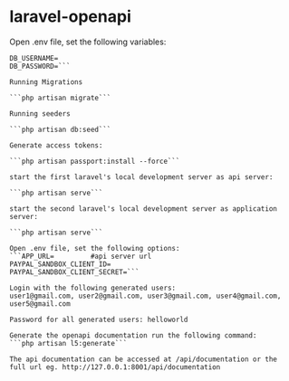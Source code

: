 # laravel-openapi

Open .env file, set the following variables:

  ```DB_DATABASE=
  DB_USERNAME=
  DB_PASSWORD=```
 
Running Migrations

  ```php artisan migrate```

Running seeders

  ```php artisan db:seed```

Generate access tokens:

  ```php artisan passport:install --force```

start the first laravel's local development server as api server:

  ```php artisan serve```

start the second laravel's local development server as application server:

  ```php artisan serve```

Open .env file, set the following options:
  ```APP_URL=         #api server url
  PAYPAL_SANDBOX_CLIENT_ID=
  PAYPAL_SANDBOX_CLIENT_SECRET=```

Login with the following generated users:
user1@gmail.com, user2@gmail.com, user3@gmail.com, user4@gmail.com, user5@gmail.com

Password for all generated users: helloworld

Generate the openapi documentation run the following command:
```php artisan l5:generate```

The api documentation can be accessed at /api/documentation or the full url eg. http://127.0.0.1:8001/api/documentation
